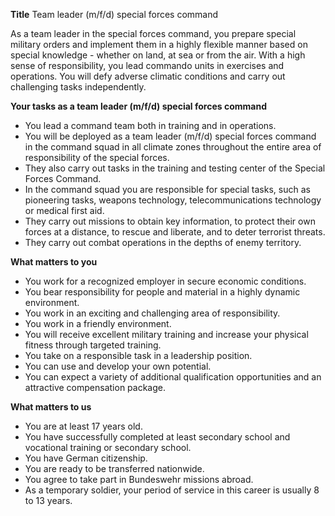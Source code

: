 **Title**
Team leader (m/f/d) special forces command

As a team leader in the special forces command, you prepare special military orders and implement them in a highly flexible manner based on special knowledge - whether on land, at sea or from the air. With a high sense of responsibility, you lead commando units in exercises and operations. You will defy adverse climatic conditions and carry out challenging tasks independently.

**Your tasks as a team leader (m/f/d) special forces command**

-	You lead a command team both in training and in operations.
-	You will be deployed as a team leader (m/f/d) special forces command in the command squad in all climate zones throughout the entire area of responsibility of the special forces.
-	They also carry out tasks in the training and testing center of the Special Forces Command.
-	In the command squad you are responsible for special tasks, such as pioneering tasks, weapons technology, telecommunications technology or medical first aid.
-	They carry out missions to obtain key information, to protect their own forces at a distance, to rescue and liberate, and to deter terrorist threats.
-	They carry out combat operations in the depths of enemy territory.

**What matters to you**

-	You work for a recognized employer in secure economic conditions.
-	You bear responsibility for people and material in a highly dynamic environment.
-	You work in an exciting and challenging area of responsibility.
-	You work in a friendly environment.
-	You will receive excellent military training and increase your physical fitness through targeted training.
-	You take on a responsible task in a leadership position.
-	You can use and develop your own potential.
-	You can expect a variety of additional qualification opportunities and an attractive compensation package.

**What matters to us**

-	You are at least 17 years old.
-	You have successfully completed at least secondary school and vocational training or secondary school.
-	You have German citizenship.
-	You are ready to be transferred nationwide.
-	You agree to take part in Bundeswehr missions abroad.
-	As a temporary soldier, your period of service in this career is usually 8 to 13 years.

